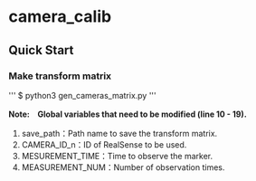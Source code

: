 # camera_calib
## Quick Start
### Make transform matrix

'''
$ python3 gen_cameras_matrix.py
'''

**Note:　Global variables that need to be modified (line 10 - 19).**
1. save_path：Path name to save the transform matrix.
2. CAMERA_ID_n：ID of RealSense to be used.
3. MESUREMENT_TIME：Time to observe the marker.
4. MEASUREMENT_NUM：Number of observation times.
